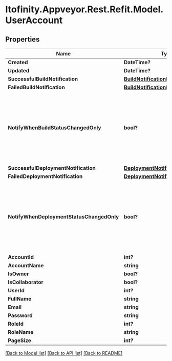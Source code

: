 # Itofinity.Appveyor.Rest.Refit.Model.UserAccount
## Properties

Name | Type | Description | Notes
------------ | ------------- | ------------- | -------------
**Created** | **DateTime?** |  | [optional] 
**Updated** | **DateTime?** |  | [optional] 
**SuccessfulBuildNotification** | [**BuildNotificationFrequency**](BuildNotificationFrequency.md) |  | 
**FailedBuildNotification** | [**BuildNotificationFrequency**](BuildNotificationFrequency.md) |  | 
**NotifyWhenBuildStatusChangedOnly** | **bool?** | Note that this value is &#x60;true&#x60; on user creation, but behaves as &#x60;false&#x60; when not specified on update.  | [optional] [default to false]
**SuccessfulDeploymentNotification** | [**DeploymentNotificationFrequency**](DeploymentNotificationFrequency.md) |  | 
**FailedDeploymentNotification** | [**DeploymentNotificationFrequency**](DeploymentNotificationFrequency.md) |  | 
**NotifyWhenDeploymentStatusChangedOnly** | **bool?** | Note that this value is &#x60;true&#x60; on user creation, but behaves as &#x60;false&#x60; when not specified on update.  | [optional] [default to false]
**AccountId** | **int?** |  | [optional] 
**AccountName** | **string** |  | [optional] 
**IsOwner** | **bool?** |  | [optional] 
**IsCollaborator** | **bool?** |  | [optional] 
**UserId** | **int?** |  | [optional] 
**FullName** | **string** |  | 
**Email** | **string** |  | 
**Password** | **string** |  | [optional] 
**RoleId** | **int?** |  | [optional] 
**RoleName** | **string** |  | [optional] 
**PageSize** | **int?** |  | [optional] 

[[Back to Model list]](../README.md#documentation-for-models) [[Back to API list]](../README.md#documentation-for-api-endpoints) [[Back to README]](../README.md)

